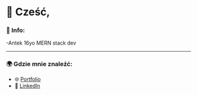 # 👋 Cześć,

### 🚀 Info:
-Antek 16yo MERN stack dev

---

### 🌍 Gdzie mnie znaleźć:
- 🌐 [Portfolio](https://blonek.netlify.app/)
- 💼 [LinkedIn](https://www.linkedin.com/in/antoni-blonkowski-59199931a/)
